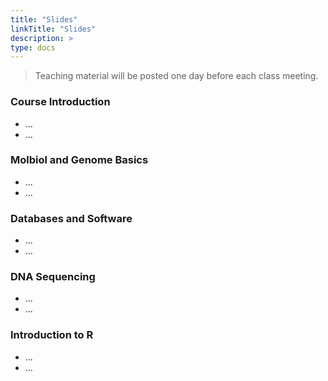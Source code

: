 ```yaml
---
title: "Slides"
linkTitle: "Slides"
description: >
type: docs
---
```


> Teaching material will be posted one day before each class meeting.

### Course Introduction

+ ...
+ ...

### Molbiol and Genome Basics

+ ...
+ ...

### Databases and Software

+ ...
+ ...

### DNA Sequencing

+ ...
+ ...

### Introduction to R

+ ...
+ ...


